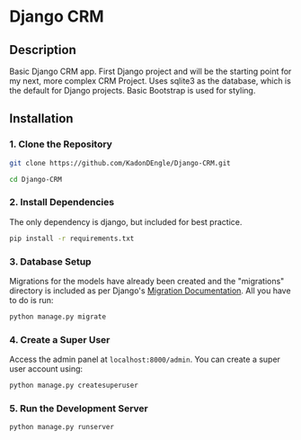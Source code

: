 # Django CRM


## Description
Basic Django CRM app. First Django project and will be the starting point for my next, more complex CRM Project. Uses sqlite3 as the database, which is the default for Django projects. Basic Bootstrap is used for styling.


## Installation
### 1. Clone the Repository
```sh
git clone https://github.com/KadonDEngle/Django-CRM.git

cd Django-CRM
```

### 2. Install Dependencies
The only dependency is django, but included for best practice.
```sh
pip install -r requirements.txt
```

### 3. Database Setup
Migrations for the models have already been created and the "migrations" directory is included as per Django's [Migration Documentation](https://docs.djangoproject.com/en/3.2/topics/migrations/). All you have to do is run:
```sh
python manage.py migrate
```

### 4. Create a Super User
Access the admin panel at `localhost:8000/admin`. You can create a super user account using:
```sh
python manage.py createsuperuser
```

### 5. Run the Development Server
```sh
python manage.py runserver
```

